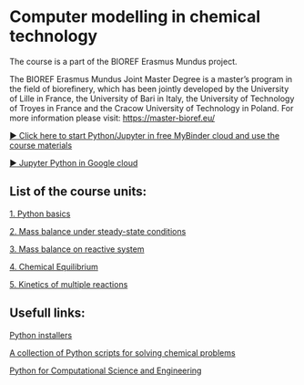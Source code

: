 # Computer modelling in chemical technology
The course is a part of the BIOREF Erasmus Mundus project.


The BIOREF Erasmus Mundus Joint Master Degree is a master’s program in the field of biorefinery, which has been jointly developed by the University of Lille in France, the University of Bari in Italy, the University of Technology of Troyes in France and the Cracow University of Technology in Poland. 
For more information please visit: https://master-bioref.eu/

[:arrow_forward: Click here to start Python/Jupyter in free MyBinder cloud and use the course materials](http://mybinder.org/v2/gh/sbednarz/bioref-2023-computer-modelling/main)


[:arrow_forward: Jupyter Python in Google cloud](https://colab.research.google.com/)

## List of the course units:

[1. Python basics](01/)

[2. Mass balance under steady-state conditions](02/)

[3. Mass balance on reactive system](03/)

[4. Chemical Equilibrium](04/)

[5. Kinetics of multiple reactions](README.md)


## Usefull links:

[Python installers](https://www.anaconda.com/products/distribution)

[A collection of Python scripts for solving chemical problems](https://github.com/sbednarz/modeling)

[Python for Computational Science and Engineering](https://fangohr.github.io/introduction-to-python-for-computational-science-and-engineering/)
